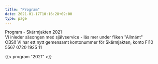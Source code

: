 ```yaml
---
title: "Program"
date: 2021-01-17T10:16:28+02:00
type: page
---
```


Program - Skärmjakten 2021
<br>Vi inleder säsongen med självservice - läs mer under fliken "Allmänt"</br>
OBS!! Vi har ett nytt gemensamt kontonummer för Skärmjakten, konto FI10 5567 0720 1925 11     

{{< program "2021" >}}
